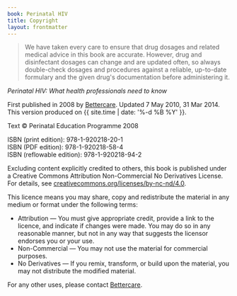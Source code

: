 ```yaml
---
book: Perinatal HIV
title: Copyright
layout: frontmatter
---
```


> We have taken every care to ensure that drug dosages and related medical advice in this book are accurate. However, drug and disinfectant dosages can change and are updated often, so always double-check dosages and procedures against a reliable, up-to-date formulary and the given drug's documentation before administering it.

*Perinatal HIV: What health professionals need to know*

First published in 2008 by [Bettercare](http://bettercare.co.za). Updated 7 May 2010, 31 Mar 2014. This version produced on {{ site.time | date: '%-d %B %Y' }}.

Text © Perinatal Education Programme 2008

ISBN (print edition): 978-1-920218-20-1  
ISBN (PDF edition): 978-1-920218-58-4  
ISBN (reflowable edition): 978-1-920218-94-2

Excluding content explicitly credited to others, this book is published under a Creative Commons Attribution Non-Commercial No Derivatives License. For details, see [creativecommons.org/licenses/by-nc-nd/4.0](http://creativecommons.org/licenses/by-nc-nd/4.0/).

This licence means you may share, copy and redistribute the material in any medium or format under the following terms:

* Attribution — You must give appropriate credit, provide a link to the licence, and indicate if changes were made. You may do so in any reasonable manner, but not in any way that suggests the licensor endorses you or your use.
* Non-Commercial — You may not use the material for commercial purposes.
* No Derivatives — If you remix, transform, or build upon the material, you may not distribute the modified material.

For any other uses, please contact [Bettercare](http://bettercare.co.za).